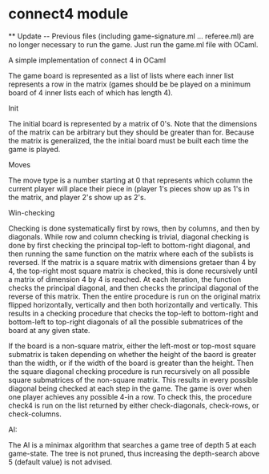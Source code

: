 connect4 module
==============

** Update -- Previous files (including game-signature.ml ... referee.ml) are no longer necessary to run the game. Just run the game.ml file with OCaml.

A simple implementation of connect 4 in OCaml

The game board is represented as a list of lists where each inner list represents a row in the matrix (games should be 
be played on a minimum board of 4 inner lists each of which has length 4).

Init

The initial board is represented by a matrix of 0's. Note that the dimensions of the matrix can be arbitrary but they 
should be greater than for. Because the matrix is generalized, the the initial board must be built each time the game
is played. 

Moves

The move type is a number starting at 0 that represents which column the current player will place their piece in (player
1's pieces show up as 1's in the matrix, and player 2's show up as 2's. 

Win-checking

Checking is done systematically first by rows, then by columns, and then by diagonals. While row and column checking is 
trivial, diagonal checking is done by first checking the principal top-left to bottom-right diagonal, and then running 
the same function on the matrix where each of the sublists is reversed. If the matrix is a square matrix with dimensions
gretaer than 4 by 4, the top-right most square matrix is checked, this is done recursively until a matrix of dimension
4 by 4 is reached. At each iteration, the function checks the principal diagonal, and then checks the principal diagonal
of the reverse of this matrix. Then the entire procedure is run on the original matrix flipped horizontally, vertically
and then both horizontally and vertically. This results in a checking procedure that checks the top-left to bottom-right
and bottom-left to top-right diagonals of all the possible submatrices of the board at any given state.

If the board is a non-square matrix, either the left-most or top-most square submatrix is taken depending on whether the
height of the baord is greater than the width, or if the width of the board is greater than the height. Then the square 
diagonal checking procedure is run recursively on all possible square submatrices of the non-square matrix. This results
in every possible diagonal being checked at each step in the game. The game is over when one player achieves any possible
4-in a row. To check this, the procedure check4 is run on the list returned by either check-diagonals, check-rows, or 
check-columns. 

AI:

The AI is a minimax algorithm that searches a game tree of depth 5 at each game-state. The tree is not pruned, thus increasing the depth-search above 5 (default value) is not advised. 




